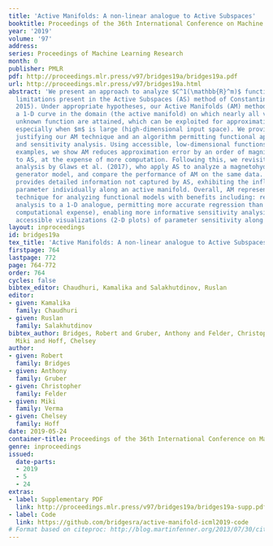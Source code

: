 ```yaml
---
title: 'Active Manifolds: A non-linear analogue to Active Subspaces'
booktitle: Proceedings of the 36th International Conference on Machine Learning
year: '2019'
volume: '97'
address: 
series: Proceedings of Machine Learning Research
month: 0
publisher: PMLR
pdf: http://proceedings.mlr.press/v97/bridges19a/bridges19a.pdf
url: http://proceedings.mlr.press/v97/bridges19a.html
abstract: 'We present an approach to analyze $C^1(\mathbb{R}^m)$ functions that addresses
  limitations present in the Active Subspaces (AS) method of Constantine et al. (2014;
  2015). Under appropriate hypotheses, our Active Manifolds (AM) method identifies
  a 1-D curve in the domain (the active manifold) on which nearly all values of the
  unknown function are attained, which can be exploited for approximation or analysis,
  especially when $m$ is large (high-dimensional input space). We provide theorems
  justifying our AM technique and an algorithm permitting functional approximation
  and sensitivity analysis. Using accessible, low-dimensional functions as initial
  examples, we show AM reduces approximation error by an order of magnitude compared
  to AS, at the expense of more computation. Following this, we revisit the sensitivity
  analysis by Glaws et al. (2017), who apply AS to analyze a magnetohydrodynamic power
  generator model, and compare the performance of AM on the same data. Our analysis
  provides detailed information not captured by AS, exhibiting the influence of each
  parameter individually along an active manifold. Overall, AM represents a novel
  technique for analyzing functional models with benefits including: reducing $m$-dimensional
  analysis to a 1-D analogue, permitting more accurate regression than AS (at more
  computational expense), enabling more informative sensitivity analysis, and granting
  accessible visualizations (2-D plots) of parameter sensitivity along the AM.'
layout: inproceedings
id: bridges19a
tex_title: 'Active Manifolds: A non-linear analogue to Active Subspaces'
firstpage: 764
lastpage: 772
page: 764-772
order: 764
cycles: false
bibtex_editor: Chaudhuri, Kamalika and Salakhutdinov, Ruslan
editor:
- given: Kamalika
  family: Chaudhuri
- given: Ruslan
  family: Salakhutdinov
bibtex_author: Bridges, Robert and Gruber, Anthony and Felder, Christopher and Verma,
  Miki and Hoff, Chelsey
author:
- given: Robert
  family: Bridges
- given: Anthony
  family: Gruber
- given: Christopher
  family: Felder
- given: Miki
  family: Verma
- given: Chelsey
  family: Hoff
date: 2019-05-24
container-title: Proceedings of the 36th International Conference on Machine Learning
genre: inproceedings
issued:
  date-parts:
  - 2019
  - 5
  - 24
extras:
- label: Supplementary PDF
  link: http://proceedings.mlr.press/v97/bridges19a/bridges19a-supp.pdf
- label: Code
  link: https://github.com/bridgesra/active-manifold-icml2019-code
# Format based on citeproc: http://blog.martinfenner.org/2013/07/30/citeproc-yaml-for-bibliographies/
---
```

